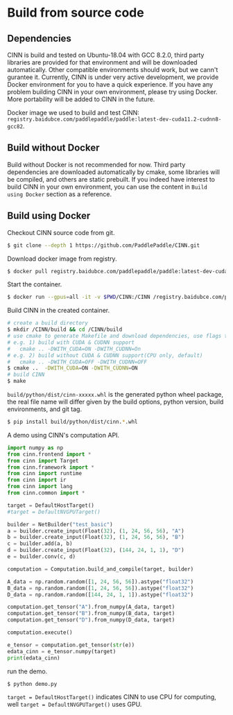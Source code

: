 # Build from source code

## Dependencies
CINN is build and tested on Ubuntu-18.04 with GCC 8.2.0, third party libraries are provided for that environment and will be downloaded automatically. Other compatible environments should work, but we cann't gurantee it. Currently, CINN is under very active development, we provide Docker environment for you to have a quick experience. If you have any problem building CINN in your own environment, please try using Docker. More portability will be added to CINN in the future.

Docker image we used to build and test CINN: `registry.baidubce.com/paddlepaddle/paddle:latest-dev-cuda11.2-cudnn8-gcc82`.

## Build without Docker
Build without Docker is not recommended for now. Third party dependencies are downloaded automatically by cmake, some libraries will be compiled, and others are static prebuilt. If you indeed have interest to build CINN in your own environment, you can use the content in `Build using Docker` section as a reference. 

## Build using Docker

Checkout CINN source code from git. 

```bash
$ git clone --depth 1 https://github.com/PaddlePaddle/CINN.git
```

Download docker image from registry.

```bash
$ docker pull registry.baidubce.com/paddlepaddle/paddle:latest-dev-cuda11.2-cudnn8-gcc82
```

Start the container.

```bash
$ docker run --gpus=all -it -v $PWD/CINN:/CINN /registry.baidubce.com/paddlepaddle/paddle:latest-dev-cuda11.2-cudnn8-gcc82 bin/bash
```

Build CINN in the created container.

```bash
# create a build directory
$ mkdir /CINN/build && cd /CINN/build
# use cmake to generate Makefile and download dependencies, use flags to toggle on/off CUDA and CUDNN support
# e.g. 1) build with CUDA & CUDNN support
#   cmake .. -DWITH_CUDA=ON -DWITH_CUDNN=On
# e.g. 2) build without CUDA & CUDNN support(CPU only, default)
#   cmake .. -DWITH_CUDA=OFF -DWITH_CUDNN=OFF
$ cmake ..  -DWITH_CUDA=ON -DWITH_CUDNN=ON
# build CINN
$ make 
```

`build/python/dist/cinn-xxxxx.whl` is the generated python wheel package, the real file name will differ given by the build options, python version, build environments, and git tag.

```bash
$ pip install build/python/dist/cinn.*.whl
```

A demo using CINN's computation API.
```python
import numpy as np
from cinn.frontend import *
from cinn import Target
from cinn.framework import *
from cinn import runtime
from cinn import ir
from cinn import lang
from cinn.common import *

target = DefaultHostTarget()
#target = DefaultNVGPUTarget()

builder = NetBuilder("test_basic")
a = builder.create_input(Float(32), (1, 24, 56, 56), "A")
b = builder.create_input(Float(32), (1, 24, 56, 56), "B")
c = builder.add(a, b)
d = builder.create_input(Float(32), (144, 24, 1, 1), "D")
e = builder.conv(c, d)

computation = Computation.build_and_compile(target, builder)

A_data = np.random.random([1, 24, 56, 56]).astype("float32")
B_data = np.random.random([1, 24, 56, 56]).astype("float32")
D_data = np.random.random([144, 24, 1, 1]).astype("float32")

computation.get_tensor("A").from_numpy(A_data, target)
computation.get_tensor("B").from_numpy(B_data, target)
computation.get_tensor("D").from_numpy(D_data, target)

computation.execute()

e_tensor = computation.get_tensor(str(e))
edata_cinn = e_tensor.numpy(target)
print(edata_cinn)
```

run the demo.
```
$ python demo.py
```
`target = DefaultHostTarget()` indicates CINN to use CPU for computing, well `target = DefaultNVGPUTarget()` uses GPU. 
